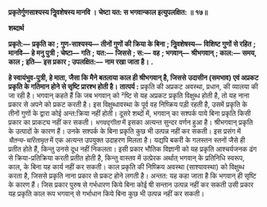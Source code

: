 **प्रकृतेर्गुणसाश्यस्य निॢवशेषस्य मानवि ।** **चेष्टा यत: स भगवान्काल इत्युपलक्षित: ॥ १७॥** 

**शब्दार्थ** 

**प्रकृते:—** **प्रकृति का** **; गुण-साश्यस्य—** **तीनों गुणों की क्रिया के बिना** **; निॢवशेषस्य—** **विशिष्ट गुणों से रहित** **;** **मानवि—** **हे मनु पुत्री** **; चेष्टा—** **गति** **; यत:—** **जिससे** **; स:—** **वह** **; भगवान्—** **श्रीभगवान्** **; काल:—** **समय, काल** **; इति—** **इस प्रकार** **; उपलक्षित:—** **नाम रखा जाता है।** **.** 

**हे स्वायंभुव-पुत्री, हे माता, जैसा कि मैने बतलाया काल ही श्रीभगवान् है, जिससे** **उदासीन (समभाव) एवं अप्रकट प्रकृति के गतिमान होने से सृष्टि प्रारश्भ होती है।** **तात्पर्य :** प्रकृति की अप्रकट अवस्था, प्रधान, की व्यालया की जा रही है। भगवान् कहते हैं कि जब भगवान् को ²ष्टि से यह अप्रकट प्रकृति विक्षुब्ध होती है, तो यह नाना प्रकार से अपने को प्रकट करती है। इस विक्षुब्धावस्था के पूर्व वह निष्क्रिय पड़ी रहती है, उसमें प्रकृति के तीनों गुणों के द्वारा कोई अन्त:क्रिया नहीं होती। दूसरे शब्दों में, भगवान् का सश्पर्क पाये बिना प्रकृति किसी प्रकार का प्राकट्य नहीं कर सकती। *भगवद्गीता* में इसका अत्यन्त सुन्दर वर्णन हुआ है। श्रीभगवान् प्रकृति के उत्पादों के कारण हैं। उनके सश्पर्क के बिना प्रकृति कुछ भी उत्पन्न नहीं कर सकती। इस प्रसंग में *चैतन्य-चरितामृत* में एक अत्यन्त उपयुक्त उदाहरण मिलता है। यद्यपि बकरी के गलस्तन स्तनों जैसे ही प्रतीत होते हैं, किन्तु उनसे दूध नहीं निकलता। इसी प्रकार भौतिक विज्ञानी को यह प्रकृति आश्चर्यजनक ढंग से क्रिया-प्रतिक्रिया करती प्रतीत होती है, किन्तु वास्तव में उत्प्रेरक अर्थात् भगवान् के प्रतिनिधि स्वरूप, काल, के बिना यह कार्य नहीं कर सकती। काल प्रकृति की निष्क्रिय अवस्था (साश्यावस्था) को विक्षुब्ध करता है, जिससे प्रकृति नाना प्रकार से प्रकट होने लगती है। अन्तत: यह कहा जाता है कि भगवान् ही सृष्टि के कारण हैं। जिस प्रकार पुरुष से गर्भधारण किये बिना कोई षी सन्तान उत्पन्न नहीं कर सकती उसी प्रकार यह प्रकृति काल रूप भगवान् से गर्भाधान किये बिना कुछ भी उत्पन्न नहीं कर सकती।  